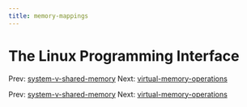 ```yaml
---
title: memory-mappings
---
```




# The Linux Programming Interface

Prev:
[system-v-shared-memory](system-v-shared-memory.md)
Next:
[virtual-memory-operations](virtual-memory-operations.md)

Prev:
[system-v-shared-memory](system-v-shared-memory.md)
Next:
[virtual-memory-operations](virtual-memory-operations.md)
